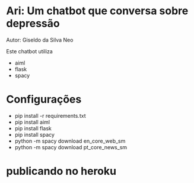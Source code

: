 # Ari: Um chatbot que conversa sobre depressão
Autor: Giseldo da Silva Neo

Este chatbot utiliza 
* aiml
* flask
* spacy 

# Configurações
* pip install -r requirements.txt
* pip install aiml
* pip install flask
* pip install spacy
* python -m spacy download en_core_web_sm
* python -m spacy download pt_core_news_sm

# publicando no heroku
